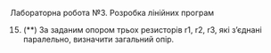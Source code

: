 Лабораторна робота №3. Розробка лінійних програм

15. (**) За заданим опором трьох резисторів r1, r2, r3, які з’єднані паралельно, визначити
загальний опір.

